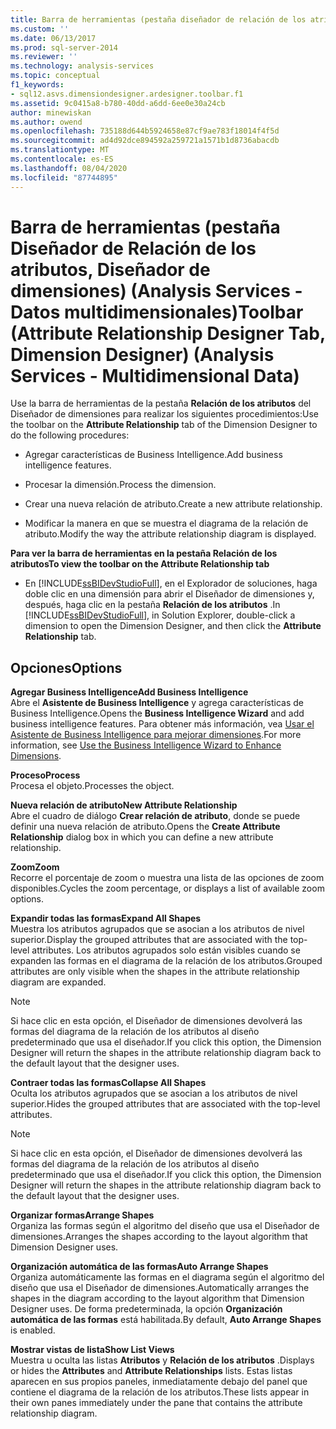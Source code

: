 ```yaml
---
title: Barra de herramientas (pestaña diseñador de relación de los atributos, diseñador de dimensiones) (Analysis Services-datos multidimensionales) | Microsoft Docs
ms.custom: ''
ms.date: 06/13/2017
ms.prod: sql-server-2014
ms.reviewer: ''
ms.technology: analysis-services
ms.topic: conceptual
f1_keywords:
- sql12.asvs.dimensiondesigner.ardesigner.toolbar.f1
ms.assetid: 9c0415a8-b780-40dd-a6dd-6ee0e30a24cb
author: minewiskan
ms.author: owend
ms.openlocfilehash: 735188d644b5924658e87cf9ae783f18014f4f5d
ms.sourcegitcommit: ad4d92dce894592a259721a1571b1d8736abacdb
ms.translationtype: MT
ms.contentlocale: es-ES
ms.lasthandoff: 08/04/2020
ms.locfileid: "87744895"
---
```

# <a name="toolbar-attribute-relationship-designer-tab-dimension-designer-analysis-services---multidimensional-data"></a><span data-ttu-id="1d44c-102">Barra de herramientas (pestaña Diseñador de Relación de los atributos, Diseñador de dimensiones) (Analysis Services - Datos multidimensionales)</span><span class="sxs-lookup"><span data-stu-id="1d44c-102">Toolbar (Attribute Relationship Designer Tab, Dimension Designer) (Analysis Services - Multidimensional Data)</span></span>
  <span data-ttu-id="1d44c-103">Use la barra de herramientas de la pestaña **Relación de los atributos** del Diseñador de dimensiones para realizar los siguientes procedimientos:</span><span class="sxs-lookup"><span data-stu-id="1d44c-103">Use the toolbar on the **Attribute Relationship** tab of the Dimension Designer to do the following procedures:</span></span>  
  
-   <span data-ttu-id="1d44c-104">Agregar características de Business Intelligence.</span><span class="sxs-lookup"><span data-stu-id="1d44c-104">Add business intelligence features.</span></span>  
  
-   <span data-ttu-id="1d44c-105">Procesar la dimensión.</span><span class="sxs-lookup"><span data-stu-id="1d44c-105">Process the dimension.</span></span>  
  
-   <span data-ttu-id="1d44c-106">Crear una nueva relación de atributo.</span><span class="sxs-lookup"><span data-stu-id="1d44c-106">Create a new attribute relationship.</span></span>  
  
-   <span data-ttu-id="1d44c-107">Modificar la manera en que se muestra el diagrama de la relación de atributo.</span><span class="sxs-lookup"><span data-stu-id="1d44c-107">Modify the way the attribute relationship diagram is displayed.</span></span>  
  
 <span data-ttu-id="1d44c-108">**Para ver la barra de herramientas en la pestaña Relación de los atributos**</span><span class="sxs-lookup"><span data-stu-id="1d44c-108">**To view the toolbar on the Attribute Relationship tab**</span></span>  
  
-   <span data-ttu-id="1d44c-109">En [!INCLUDE[ssBIDevStudioFull](../includes/ssbidevstudiofull-md.md)], en el Explorador de soluciones, haga doble clic en una dimensión para abrir el Diseñador de dimensiones y, después, haga clic en la pestaña **Relación de los atributos** .</span><span class="sxs-lookup"><span data-stu-id="1d44c-109">In [!INCLUDE[ssBIDevStudioFull](../includes/ssbidevstudiofull-md.md)], in Solution Explorer, double-click a dimension to open the Dimension Designer, and then click the **Attribute Relationship** tab.</span></span>  
  
## <a name="options"></a><span data-ttu-id="1d44c-110">Opciones</span><span class="sxs-lookup"><span data-stu-id="1d44c-110">Options</span></span>  
 <span data-ttu-id="1d44c-111">**Agregar Business Intelligence**</span><span class="sxs-lookup"><span data-stu-id="1d44c-111">**Add Business Intelligence**</span></span>  
 <span data-ttu-id="1d44c-112">Abre el **Asistente de Business Intelligence** y agrega características de Business Intelligence.</span><span class="sxs-lookup"><span data-stu-id="1d44c-112">Opens the **Business Intelligence Wizard** and add business intelligence features.</span></span> <span data-ttu-id="1d44c-113">Para obtener más información, vea [Usar el Asistente de Business Intelligence para mejorar dimensiones](use-the-business-intelligence-wizard-to-enhance-dimensions.md).</span><span class="sxs-lookup"><span data-stu-id="1d44c-113">For more information, see [Use the Business Intelligence Wizard to Enhance Dimensions](use-the-business-intelligence-wizard-to-enhance-dimensions.md).</span></span>  
  
 <span data-ttu-id="1d44c-114">**Proceso**</span><span class="sxs-lookup"><span data-stu-id="1d44c-114">**Process**</span></span>  
 <span data-ttu-id="1d44c-115">Procesa el objeto.</span><span class="sxs-lookup"><span data-stu-id="1d44c-115">Processes the object.</span></span>  
  
 <span data-ttu-id="1d44c-116">**Nueva relación de atributo**</span><span class="sxs-lookup"><span data-stu-id="1d44c-116">**New Attribute Relationship**</span></span>  
 <span data-ttu-id="1d44c-117">Abre el cuadro de diálogo **Crear relación de atributo**, donde se puede definir una nueva relación de atributo.</span><span class="sxs-lookup"><span data-stu-id="1d44c-117">Opens the **Create Attribute Relationship** dialog box in which you can define a new attribute relationship.</span></span>  
  
 <span data-ttu-id="1d44c-118">**Zoom**</span><span class="sxs-lookup"><span data-stu-id="1d44c-118">**Zoom**</span></span>  
 <span data-ttu-id="1d44c-119">Recorre el porcentaje de zoom o muestra una lista de las opciones de zoom disponibles.</span><span class="sxs-lookup"><span data-stu-id="1d44c-119">Cycles the zoom percentage, or displays a list of available zoom options.</span></span>  
  
 <span data-ttu-id="1d44c-120">**Expandir todas las formas**</span><span class="sxs-lookup"><span data-stu-id="1d44c-120">**Expand All Shapes**</span></span>  
 <span data-ttu-id="1d44c-121">Muestra los atributos agrupados que se asocian a los atributos de nivel superior.</span><span class="sxs-lookup"><span data-stu-id="1d44c-121">Display the grouped attributes that are associated with the top-level attributes.</span></span> <span data-ttu-id="1d44c-122">Los atributos agrupados solo están visibles cuando se expanden las formas en el diagrama de la relación de los atributos.</span><span class="sxs-lookup"><span data-stu-id="1d44c-122">Grouped attributes are only visible when the shapes in the attribute relationship diagram are expanded.</span></span>  
  
> [!NOTE]  
>  <span data-ttu-id="1d44c-123">Si hace clic en esta opción, el Diseñador de dimensiones devolverá las formas del diagrama de la relación de los atributos al diseño predeterminado que usa el diseñador.</span><span class="sxs-lookup"><span data-stu-id="1d44c-123">If you click this option, the Dimension Designer will return the shapes in the attribute relationship diagram back to the default layout that the designer uses.</span></span>  
  
 <span data-ttu-id="1d44c-124">**Contraer todas las formas**</span><span class="sxs-lookup"><span data-stu-id="1d44c-124">**Collapse All Shapes**</span></span>  
 <span data-ttu-id="1d44c-125">Oculta los atributos agrupados que se asocian a los atributos de nivel superior.</span><span class="sxs-lookup"><span data-stu-id="1d44c-125">Hides the grouped attributes that are associated with the top-level attributes.</span></span>  
  
> [!NOTE]  
>  <span data-ttu-id="1d44c-126">Si hace clic en esta opción, el Diseñador de dimensiones devolverá las formas del diagrama de la relación de los atributos al diseño predeterminado que usa el diseñador.</span><span class="sxs-lookup"><span data-stu-id="1d44c-126">If you click this option, the Dimension Designer will return the shapes in the attribute relationship diagram back to the default layout that the designer uses.</span></span>  
  
 <span data-ttu-id="1d44c-127">**Organizar formas**</span><span class="sxs-lookup"><span data-stu-id="1d44c-127">**Arrange Shapes**</span></span>  
 <span data-ttu-id="1d44c-128">Organiza las formas según el algoritmo del diseño que usa el Diseñador de dimensiones.</span><span class="sxs-lookup"><span data-stu-id="1d44c-128">Arranges the shapes according to the layout algorithm that Dimension Designer uses.</span></span>  
  
 <span data-ttu-id="1d44c-129">**Organización automática de las formas**</span><span class="sxs-lookup"><span data-stu-id="1d44c-129">**Auto Arrange Shapes**</span></span>  
 <span data-ttu-id="1d44c-130">Organiza automáticamente las formas en el diagrama según el algoritmo del diseño que usa el Diseñador de dimensiones.</span><span class="sxs-lookup"><span data-stu-id="1d44c-130">Automatically arranges the shapes in the diagram according to the layout algorithm that Dimension Designer uses.</span></span> <span data-ttu-id="1d44c-131">De forma predeterminada, la opción **Organización automática de las formas** está habilitada.</span><span class="sxs-lookup"><span data-stu-id="1d44c-131">By default, **Auto Arrange Shapes** is enabled.</span></span>  
  
 <span data-ttu-id="1d44c-132">**Mostrar vistas de lista**</span><span class="sxs-lookup"><span data-stu-id="1d44c-132">**Show List Views**</span></span>  
 <span data-ttu-id="1d44c-133">Muestra u oculta las listas **Atributos** y **Relación de los atributos** .</span><span class="sxs-lookup"><span data-stu-id="1d44c-133">Displays or hides the **Attributes** and **Attribute Relationships** lists.</span></span> <span data-ttu-id="1d44c-134">Estas listas aparecen en sus propios paneles, inmediatamente debajo del panel que contiene el diagrama de la relación de los atributos.</span><span class="sxs-lookup"><span data-stu-id="1d44c-134">These lists appear in their own panes immediately under the pane that contains the attribute relationship diagram.</span></span>  
  
  
